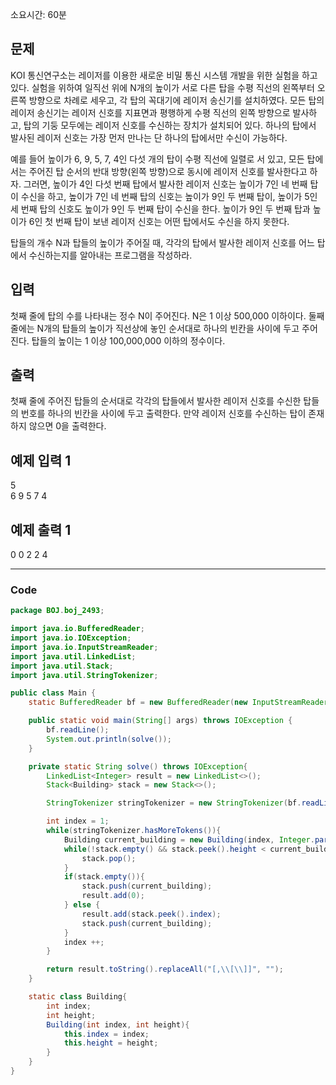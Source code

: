 
소요시간: 60분

## 문제

KOI 통신연구소는 레이저를 이용한 새로운 비밀 통신 시스템 개발을 위한 실험을 하고 있다. 실험을 위하여 일직선 위에 N개의 높이가 서로 다른 탑을 수평 직선의 왼쪽부터 오른쪽 방향으로 차례로 세우고, 각 탑의 꼭대기에 레이저 송신기를 설치하였다. 모든 탑의 레이저 송신기는 레이저 신호를 지표면과 평행하게 수평 직선의 왼쪽 방향으로 발사하고, 탑의 기둥 모두에는 레이저 신호를 수신하는 장치가 설치되어 있다. 하나의 탑에서 발사된 레이저 신호는 가장 먼저 만나는 단 하나의 탑에서만 수신이 가능하다.

예를 들어 높이가 6, 9, 5, 7, 4인 다섯 개의 탑이 수평 직선에 일렬로 서 있고, 모든 탑에서는 주어진 탑 순서의 반대 방향(왼쪽 방향)으로 동시에 레이저 신호를 발사한다고 하자. 그러면, 높이가 4인 다섯 번째 탑에서 발사한 레이저 신호는 높이가 7인 네 번째 탑이 수신을 하고, 높이가 7인 네 번째 탑의 신호는 높이가 9인 두 번째 탑이, 높이가 5인 세 번째 탑의 신호도 높이가 9인 두 번째 탑이 수신을 한다. 높이가 9인 두 번째 탑과 높이가 6인 첫 번째 탑이 보낸 레이저 신호는 어떤 탑에서도 수신을 하지 못한다.

탑들의 개수 N과 탑들의 높이가 주어질 때, 각각의 탑에서 발사한 레이저 신호를 어느 탑에서 수신하는지를 알아내는 프로그램을 작성하라.

## 입력

첫째 줄에 탑의 수를 나타내는 정수 N이 주어진다. N은 1 이상 500,000 이하이다. 둘째 줄에는 N개의 탑들의 높이가 직선상에 놓인 순서대로 하나의 빈칸을 사이에 두고 주어진다. 탑들의 높이는 1 이상 100,000,000 이하의 정수이다.

## 출력

첫째 줄에 주어진 탑들의 순서대로 각각의 탑들에서 발사한 레이저 신호를 수신한 탑들의 번호를 하나의 빈칸을 사이에 두고 출력한다. 만약 레이저 신호를 수신하는 탑이 존재하지 않으면 0을 출력한다.

## 예제 입력 1

5  
6 9 5 7 4

## 예제 출력 1

0 0 2 2 4

---

### Code

<!-- CODE-APPENDED:Main.java -->
```java
package BOJ.boj_2493;

import java.io.BufferedReader;
import java.io.IOException;
import java.io.InputStreamReader;
import java.util.LinkedList;
import java.util.Stack;
import java.util.StringTokenizer;

public class Main {
    static BufferedReader bf = new BufferedReader(new InputStreamReader(System.in));

    public static void main(String[] args) throws IOException {
        bf.readLine();
        System.out.println(solve());
    }

    private static String solve() throws IOException{
        LinkedList<Integer> result = new LinkedList<>();
        Stack<Building> stack = new Stack<>();

        StringTokenizer stringTokenizer = new StringTokenizer(bf.readLine());

        int index = 1;
        while(stringTokenizer.hasMoreTokens()){
            Building current_building = new Building(index, Integer.parseInt(stringTokenizer.nextToken()));
            while(!stack.empty() && stack.peek().height < current_building.height){
                stack.pop();
            }
            if(stack.empty()){
                stack.push(current_building);
                result.add(0);
            } else {
                result.add(stack.peek().index);
                stack.push(current_building);
            }
            index ++;
        }

        return result.toString().replaceAll("[,\\[\\]]", "");
    }

    static class Building{
        int index;
        int height;
        Building(int index, int height){
            this.index = index;
            this.height = height;
        }
    }
}

```
